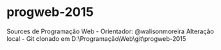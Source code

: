 # progweb-2015
Sources de Programação Web - Orientador: @walisonmoreira
Alteração local - Git clonado em D:\Programação\Web\git\progweb-2015
